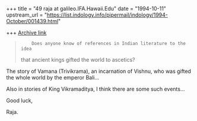 +++
title = "49 raja at galileo.IFA.Hawaii.Edu"
date = "1994-10-11"
upstream_url = "https://list.indology.info/pipermail/indology/1994-October/001439.html"

+++
[Archive link](https://list.indology.info/pipermail/indology/1994-October/001439.html)


>         Does anyone know of references in Indian literature to the idea
> that ancient kings gifted the world to ascetics?

The story of Vamana (Trivikrama), an incarnation
of Vishnu, who was gifted the whole world by the
emperor Bali...

Also in stories of King Vikramaditya, I think 
there are some such events...

Good luck,


Raja.








